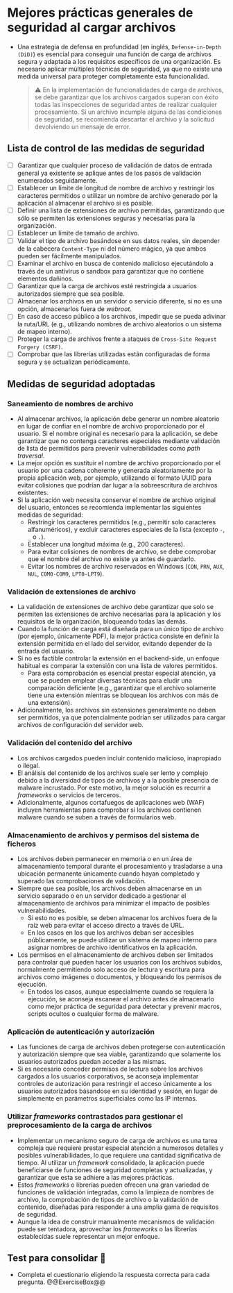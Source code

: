 # Mejores prácticas generales de seguridad al cargar archivos

* Una estrategia de defensa en profundidad (en inglés, `Defense-in-Depth (DiD)`) es esencial para conseguir una función de carga de archivos segura y adaptada a los requisitos específicos de una organización. Es necesario aplicar múltiples técnicas de seguridad, ya que no existe una medida universal para proteger completamente esta funcionalidad.

  > :warning: En la implementación de funcionalidades de carga de archivos, se debe garantizar que los archivos cargados superan con éxito todas las inspecciones de seguridad antes de realizar cualquier procesamiento. Si un archivo incumple alguna de las condiciones de seguridad, se recomienda descartar el archivo y la solicitud devolviendo un mensaje de error.

## Lista de control de las medidas de seguridad

* [ ] Garantizar que cualquier proceso de validación de datos de entrada general ya existente se aplique antes de los pasos de validación enumerados seguidamente.
* [ ] Establecer un límite de longitud de nombre de archivo y restringir los caracteres permitidos o utilizar un nombre de archivo generado por la aplicación al almacenar el archivo si es posible.
* [ ] Definir una lista de extensiones de archivo permitidas, garantizando que sólo se permiten las extensiones seguras y necesarias para la organización.
* [ ] Establecer un límite de tamaño de archivo.
* [ ] Validar el tipo de archivo basándose en sus datos reales, sin depender de la cabecera `Content-Type` ni del número mágico, ya que ambos pueden ser fácilmente manipulados.
* [ ] Examinar el archivo en busca de contenido malicioso ejecutándolo a través de un antivirus o sandbox para garantizar que no contiene elementos dañinos.
* [ ] Garantizar que la carga de archivos esté restringida a usuarios autorizados siempre que sea posible.
* [ ] Almacenar los archivos en un servidor o servicio diferente, si no es una opción, almacenarlos fuera de *webroot*.
* [ ] En caso de acceso público a los archivos, impedir que se pueda adivinar la ruta/URL (e.g., utilizando nombres de archivo aleatorios o un sistema de mapeo interno).
* [ ] Proteger la carga de archivos frente a ataques de `Cross-Site Request Forgery (CSRF)`.
* [ ] Comprobar que las librerías utilizadas están configuradas de forma segura y se actualizan periódicamente.

## Medidas de seguridad adoptadas

### Saneamiento de nombres de archivo

* Al almacenar archivos, la aplicación debe generar un nombre aleatorio en lugar de confiar en el nombre de archivo proporcionado por el usuario. Si el nombre original es necesario para la aplicación, se debe garantizar que no contenga caracteres especiales mediante validación de lista de permitidos para prevenir vulnerabilidades como *path traversal*.
* La mejor opción es sustituir el nombre de archivo proporcionado por el usuario por una cadena coherente y generada aleatoriamente por la propia aplicación web, por ejemplo, utilizando el formato UUID para evitar colisiones que podrían dar lugar a la sobreescritura de archivos existentes.
* Si la aplicación web necesita conservar el nombre de archivo original del usuario, entonces se recomienda implementar las siguientes medidas de seguridad:
  * Restringir los caracteres permitidos (e.g., permitir solo caracteres alfanuméricos), y excluir caracteres especiales de la lista (excepto `-`, `_` o `.`).
  * Establecer una longitud máxima (e.g., 200 caracteres).
  * Para evitar colisiones de nombres de archivo, se debe comprobar que el nombre del archivo no existe ya antes de guardarlo.
  * Evitar los nombres de archivo reservados en Windows (`CON`, `PRN`, `AUX`, `NUL`, `COM0-COM9`, `LPT0-LPT9`).

### Validación de extensiones de archivo

* La validación de extensiones de archivo debe garantizar que solo se permiten las extensiones de archivo necesarias para la aplicación y los requisitos de la organización, bloqueando todas las demás.
* Cuando la función de carga está diseñada para un único tipo de archivo (por ejemplo, únicamente PDF), la mejor práctica consiste en definir la extensión permitida en el lado del servidor, evitando depender de la entrada del usuario.
* Si no es factible controlar la extensión en el backend-side, un enfoque habitual es comparar la extensión con una lista de valores permitidos.
  * Para esta comprobación es esencial prestar especial atención, ya que se pueden emplear diversas técnicas para eludir una comparación deficiente (e.g., garantizar que el archivo solamente tiene una extensión mientras se bloquean los archivos con más de una extensión).
* Adicionalmente, los archivos sin extensiones generalmente no deben ser permitidos, ya que potencialmente podrían ser utilizados para cargar archivos de configuración del servidor web.

### Validación del contenido del archivo

* Los archivos cargados pueden incluir contenido malicioso, inapropiado o ilegal.
* El análisis del contenido de los archivos suele ser lento y complejo debido a la diversidad de tipos de archivos y a la posible presencia de malware incrustado. Por este motivo, la mejor solución es recurrir a *frameworks* o servicios de terceros.
* Adicionalmente, algunos cortafuegos de aplicaciones web (WAF) incluyen herramientas para comprobar si los archivos contienen malware cuando se suben a través de formularios web.

### Almacenamiento de archivos y permisos del sistema de ficheros

* Los archivos deben permanecer en memoria o en un área de almacenamiento temporal durante el procesamiento y trasladarse a una ubicación permanente únicamente cuando hayan completado y superado las comprobaciones de validación.
* Siempre que sea posible, los archivos deben almacenarse en un servicio separado o en un servidor dedicado a gestionar el almacenamiento de archivos para minimizar el impacto de posibles vulnerabilidades.
  * Si esto no es posible, se deben almacenar los archivos fuera de la raíz web para evitar el acceso directo a través de URL.
  * En los casos en los que los archivos deban ser accesibles públicamente, se puede utilizar un sistema de mapeo interno para asignar nombres de archivo identificativos en la aplicación.
* Los permisos en el almacenamiento de archivos deben ser limitados para controlar qué pueden hacer los usuarios con los archivos subidos, normalmente permitiendo solo acceso de lectura y escritura para archivos como imágenes o documentos, y bloqueando los permisos de ejecución.
  * En todos los casos, aunque especialmente cuando se requiera la ejecución, se aconseja escanear el archivo antes de almacenarlo como mejor práctica de seguridad para detectar y prevenir macros, scripts ocultos o cualquier forma de malware.

### Aplicación de autenticación y autorización

* Las funciones de carga de archivos deben protegerse con autenticación y autorización siempre que sea viable, garantizando que solamente los usuarios autorizados puedan acceder a las mismas.
* Si es necesario conceder permisos de lectura sobre los archivos cargados a los usuarios corporativos, se aconseja implementar controles de autorización para restringir el acceso únicamente a los usuarios autorizados básandose en su identidad y sesión, en lugar de simplemente en parámetros superficiales como las IP internas.

### Utilizar *frameworks* contrastados para gestionar el preprocesamiento de la carga de archivos

* Implementar un mecanismo seguro de carga de archivos es una tarea compleja que requiere prestar especial atención a numerosos detalles y posibles vulnerabilidades, lo que requiere una cantidad significativa de tiempo. Al utilizar un *framework* consolidado, la aplicación puede beneficiarse de funciones de seguridad completas y actualizadas, y garantizar que esta se adhiere a las mejores prácticas.
* Estos *frameworks* o librerías pueden ofrecen una gran variedad de funciones de validación integradas, como la limpieza de nombres de archivo, la comprobación de tipos de archivo o la validación de contenido, diseñadas para responder a una amplia gama de requisitos de seguridad.
* Aunque la idea de construir manualmente mecanismos de validación puede ser tentadora, aprovechar los *frameworks* o las librerías establecidas suele representar un mejor enfoque.

## Test para consolidar :rocket:

* Completa el cuestionario eligiendo la respuesta correcta para cada pregunta.
  @@ExerciseBox@@
